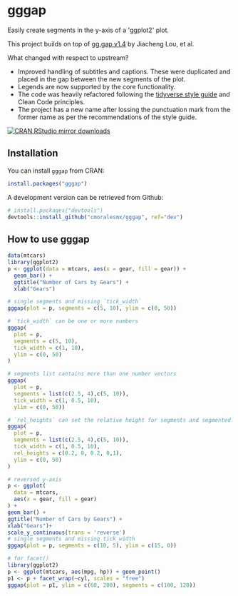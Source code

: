 # gggap

Easily create segments in the y-axis of a 'ggplot2' plot.  

This project builds on top of [gg.gap v1.4](https://github.com/ChrisLou-bioinfo/gg.gap) by Jiacheng Lou, et al.  

What changed with respect to upstream?  
- Improved handling of subtitles and captions. These were duplicated and placed in the gap between the new segments of the plot.  
- Legends are now supported by the core functionality.  
- The code was heavily refactored following the [tidyverse style guide](https://style.tidyverse.org/) and Clean Code principles.  
- The project has a new name after lossing the punctuation mark from the former name as per the recommendations of the style guide.  

[![CRAN RStudio mirror
downloads](http://cranlogs.r-pkg.org/badges/gggap)](http://www.r-pkg.org/pkg/gggap)

## Installation

You can install `gggap` from CRAN:

``` r
install.packages("gggap")
```

A development version can be retrieved from Github:

``` r
# install.packages("devtools")
devtools::install_github("cmoralesmx/gggap", ref="dev")
```

## How to use gggap

``` r
data(mtcars)
library(ggplot2)
p <- ggplot(data = mtcars, aes(x = gear, fill = gear)) +
  geom_bar() +
  ggtitle("Number of Cars by Gears") +
  xlab("Gears")

# single segments and missing `tick_width`
gggap(plot = p, segments = c(5, 10), ylim = c(0, 50))

# `tick_width` can be one or more numbers
gggap(
  plot = p,
  segments = c(5, 10),
  tick_width = c(1, 10),
  ylim = c(0, 50)
)

# segments list cantains more than one number vectors
gggap(
  plot = p,
  segments = list(c(2.5, 4),c(5, 10)),
  tick_width = c(1, 0.5, 10),
  ylim = c(0, 50))

# `rel_heights` can set the relative height for segments and segmented y-axis
gggap(
  plot = p,
  segments = list(c(2.5, 4),c(5, 10)),
  tick_width = c(1, 0.5, 10),
  rel_heights = c(0.2, 0, 0.2, 0,1),
  ylim = c(0, 50)
)

# reversed y-axis
p <- ggplot(
  data = mtcars,
  aes(x = gear, fill = gear)
) +
geom_bar() +
ggtitle("Number of Cars by Gears") +
xlab("Gears")+
scale_y_continuous(trans = 'reverse')
# single segments and missing tick_width
gggap(plot = p, segments = c(10, 5), ylim = c(15, 0))

# for facet()
library(ggplot2)
p <- ggplot(mtcars, aes(mpg, hp)) + geom_point()
p1 <- p + facet_wrap(~cyl, scales = "free")
gggap(plot = p1, ylim = c(60, 200), segments = c(100, 120))
```

